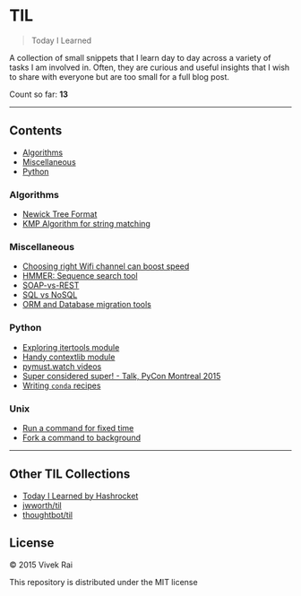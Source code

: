 # TIL

> Today I Learned

A collection of small snippets that I learn day to day across a variety of tasks
I am involved in. Often, they are curious and useful insights that I wish to
share with everyone but are too small for a full blog post.

Count so far: **13**

---

## Contents
* [Algorithms](#algorithms)
* [Miscellaneous](#miscellaneous)
* [Python](#python)

### Algorithms
* [Newick Tree Format](algorithms/newick-tree-format.md)
* [KMP Algorithm for string matching](algorithms/kmp-matcher.md)

### Miscellaneous

* [Choosing right Wifi channel can boost speed](misc/choosing-wifi-channel.md)
* [HMMER: Sequence search tool](misc/hmmer.md)
* [SOAP-vs-REST](misc/SOAP-vs-REST.md)
* [SQL vs NoSQL](misc/databases.md)
* [ORM and Database migration tools](python/sql-orm.md)

### Python

* [Exploring itertools module](python/itertools-module.md)
* [Handy contextlib module](python/contextlib-with.md)
* [pymust.watch videos](python/pymust-watch.md)
* [Super considered super! - Talk, PyCon Montreal 2015](python/super-talk.md)
* [Writing `conda` recipes](python/conda-recipes.md)

### Unix
* [Run a command for fixed time](unix/timeout.md)
* [Fork a command to background](unix/fork-to-bg.md)

---

## Other TIL Collections

* [Today I Learned by Hashrocket](https://til.hashrocket.com)
* [jwworth/til](https://github.com/jwworth/til)
* [thoughtbot/til](https://github.com/thoughtbot/til)

## License

© 2015 Vivek Rai

This repository is distributed under the MIT license
